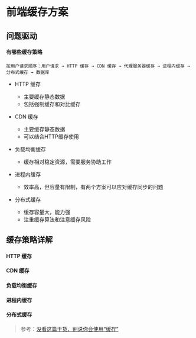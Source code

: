 <!--
 * @Description: 前端缓存方案整理
 * @Date: 2019-09-03 09:29:55
 * @LastEditors: phoebus
 * @LastEditTime: 2019-09-03 09:35:03
 -->
# 前端缓存方案

## 问题驱动

#### 有哪些缓存策略

	按用户请求顺序：用户请求 → HTTP 缓存 → CDN 缓存 → 代理服务器缓存 → 进程内缓存 → 分布式缓存 → 数据库

* HTTP 缓存

	* 主要缓存静态数据
	* 包括强制缓存和对比缓存

* CDN 缓存

	* 主要缓存静态数据
	* 可以结合HTTP缓存使用

* 负载均衡缓存

	* 缓存相对稳定资源，需要服务协助工作

* 进程内缓存

	* 效率高，但容量有限制，有两个方案可以应对缓存同步的问题

* 分布式缓存

	* 缓存容量大，能力强
	* 注重缓存算法和注意缓存风险

## 缓存策略详解

#### HTTP 缓存



#### CDN 缓存



#### 负载均衡缓存



#### 进程内缓存



#### 分布式缓存



> 参考：[没看这篇干货，别说你会使用“缓存”](http://stor.51cto.com/art/201909/602263.htm?edm###)
